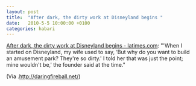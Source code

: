 ```yaml
---
layout: post
title:  "After dark, the dirty work at Disneyland begins "
date:   2010-5-5 10:00:00 +0100
categories: habari
---
```

<p><a href="http://www.latimes.com/entertainment/news/la-fi-cover-disney-20100502,0,3474737,full.story">After dark, the dirty work at Disneyland begins - latimes.com</a>: "'When I started on Disneyland, my wife used to say, ‘But why do you want to build an amusement park? They're so dirty.' I told her that was just the point; mine wouldn't be,' the founder said at the time."</p>
<p>(Via <a></a>.<a href="http://daringfireball.net/">http://daringfireball.net/</a>)</p>